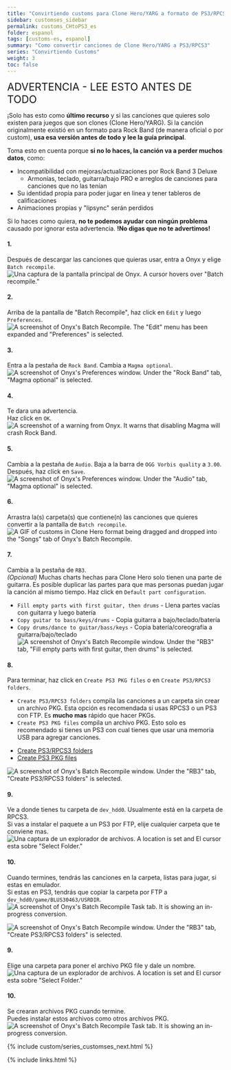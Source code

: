 ```yaml
---
title: "Convirtiendo customs para Clone Hero/YARG a formato de PS3/RPCS3"
sidebar: customses_sidebar
permalink: customs_CHtoPS3_es
folder: espanol
tags: [customs-es, espanol]
summary: "Como convertir canciones de Clone Hero/YARG a PS3/RPCS3"
series: "Convirtiendo Customs"
weight: 3
toc: false
---
```


<span style="font-size:x-large;">ADVERTENCIA - LEE ESTO ANTES DE TODO</span>

¡Solo has esto como **último recurso** y si las canciones que quieres solo existen para juegos que son clones (Clone Hero/YARG). Si la canción originalmente existió en un formato para Rock Band (de manera oficial o por custom), **usa esa versión antes de todo y lee la guía principal**.

Toma esto en cuenta porque **si no lo haces, la canción va a perder muchos datos**, como:
* Incompatibilidad con mejoras/actualizaciones por Rock Band 3 Deluxe
	* Armonías, teclado, guitarra/bajo PRO e arreglos de canciones para canciones que no las tenían
* Su identidad propia para poder jugar en linea y tener tableros de calificaciones
* Animaciones propias y "lipsync" serán perdidos

Si lo haces como quiera, **no te podemos ayudar con ningún problema** causado por ignorar esta advertencia.
**!No digas que no te advertimos!**


#### 1.
Después de descargar las canciones que quieras usar, entra a Onyx y elige `Batch recompile`.  
![Una captura de la pantalla principal de Onyx. A cursor hovers over "Batch recompile."](https://rb3pc.milohax.org/images/xtra/customs/onyxbatch.png "Onyx Console")

#### 2.
Arriba de la pantalla de "Batch Recompile", haz click en `Edit` y luego `Preferences`.  
![A screenshot of Onyx's Batch Recompile. The "Edit" menu has been expanded and "Preferences" is selected.](https://rb3pc.milohax.org/images/xtra/customs/onyxbatchprefs.png "Batch Recompile")

#### 3.
Entra a la pestaña de `Rock Band`. 
Cambia a `Magma optional`.  
![A screenshot of Onyx's Preferences window. Under the "Rock Band" tab, "Magma optional" is selected.](https://rb3pc.milohax.org/images/xtra/customs/onyxbatchprefsrb.png "Batch Recompile")

#### 4.
Te dara una advertencia.  
Haz click en `OK`.  
![A screenshot of a warning from Onyx. It warns that disabling Magma will crash Rock Band.](https://rb3pc.milohax.org/images/xtra/customs/onyxbatchwarn.png "Magma Warning")

#### 5.
Cambia a la pestaña de `Audio`. 
Baja a la barra de `OGG Vorbis quality` a `3.00`.  
Después, haz click en `Save`.  
![A screenshot of Onyx's Preferences window. Under the "Audio" tab, "Magma optional" is selected.](https://rb3pc.milohax.org/images/xtra/customs/onyxbatchprefsaud.png "Batch Recompile")

#### 6.
Arrastra la(s) carpeta(s) que contiene(n) las canciones que quieres convertir a la pantalla de `Batch recompile`.  
![A GIF of customs in Clone Hero format being dragged and dropped into the "Songs" tab of Onyx's Batch Recompile.](https://rb3pc.milohax.org/images/xtra/customs/onyxbatchdrag.gif "Batch Recompile")


#### 7.
Cambia a la pestaña de `RB3`.  
*(Opcional)* Muchas charts hechas para Clone Hero solo tienen una parte de guitarra. Es posible duplicar las partes para que mas personas puedan jugar la canción al mismo tiempo. Haz click en `Default part configuration`.
* `Fill empty parts with first guitar, then drums` - Llena partes vacías con guitarra y luego batería
* `Copy guitar to bass/keys/drums` - Copia guitarra a bajo/teclado/batería
* `Copy drums/dance to guitar/bass/keys` - Copia batería/coreografía a guitarra/bajo/teclado
![A screenshot of Onyx's Batch Recompile window. Under the "RB3" tab, "Fill empty parts with first guitar, then drums" is selected.](https://rb3pc.milohax.org/images/xtra/customs/onyxbatchparts.png "Batch Recompile")


#### 8.
Para terminar, haz click en `Create PS3 PKG files` o en `Create PS3/RPCS3 folders`.  
* `Create PS3/RPCS3 folders` compila las canciones a un carpeta sin crear un archivo PKG. Esta opción es recomendada si usas RPCS3 o un PS3 con FTP. Es **mucho mas** rápido que hacer PKGs.
* `Create PS3 PKG files` compila un archivo PKG. Esto solo es recomendado si tienes un PS3 con cual tienes que usar una memoria USB para agregar canciones.
<ul id="profileTabs" class="nav nav-tabs">
    <li class="active"><a href="#folders" data-toggle="tab">Create PS3/RPCS3 folders</a></li>
    <li><a href="#pkg" data-toggle="tab">Create PS3 PKG files</a></li>
</ul>
  <div class="tab-content">
<div role="tabpanel" class="tab-pane active" id="folders">
<p><img src="https://rb3pc.milohax.org/images/xtra/customs/onyxbatchfolders.png" alt="A screenshot of Onyx's Batch Recompile window. Under the &quot;RB3&quot; tab, &quot;Create PS3/RPCS3 folders&quot; is selected." title="Batch Recompile"></p>
<h4 id="section">9.</h4>
<p>Ve a donde tienes tu carpeta de <code>dev_hdd0</code>. Usualmente está en la carpeta de RPCS3.<br>
Si vas a instalar el paquete a un PS3 por FTP, elije cualquier carpeta que te conviene mas.<br>
<img src="https://rb3pc.milohax.org/images/xtra/customs/savefolder.png" alt="Una captura de un explorador de archivos. A location is set and El cursor esta sobre &quot;Select Folder.&quot;" title="Select Folder"></p>
<h4 id="section-1">10.</h4>
<p>Cuando termines, tendrás las canciones en la carpeta, listas para jugar, si estas en emulador.<br>
Si estas en PS3, tendrás que copiar la carpeta por FTP a <code>dev_hdd0/game/BLUS30463/USRDIR</code>.
<img src="https://rb3pc.milohax.org/images/xtra/customs/onyxbatchfinish.png" alt="A screenshot of Onyx's Batch Recompile Task tab. It is showing an in-progress conversion." title="Batch Recompile"></p>

</div>
<div role="tabpanel" class="tab-pane" id="pkg">
<p><img src="https://rb3pc.milohax.org/images/xtra/customs/onyxbatchpkg.png" alt="A screenshot of Onyx's Batch Recompile window. Under the &quot;RB3&quot; tab, &quot;Create PS3/RPCS3 folders&quot; is selected." title="Batch Recompile"></p>
<h4 id="section">9.</h4>
<p>Elige una carpeta para poner el archivo PKG file y dale un nombre.<br>
<img src="https://rb3pc.milohax.org/images/xtra/customs/savepkgfolder.png" alt="Una captura de un explorador de archivos. A location is set and El cursor esta sobre &quot;Select Folder.&quot;" title="Select Folder"></p>
<h4 id="section-1">10.</h4>
<p>Se crearan archivos PKG cuando termine.<br>
Puedes instalar estos archivos como otros archivos PKG.<br>
<img src="https://rb3pc.milohax.org/images/xtra/customs/onyxbatchfinish.png" alt="A screenshot of Onyx's Batch Recompile Task tab. It is showing an in-progress conversion." title="Batch Recompile"></p>

</div>
</div>

{% include custom/series_customses_next.html %}

{% include links.html %}